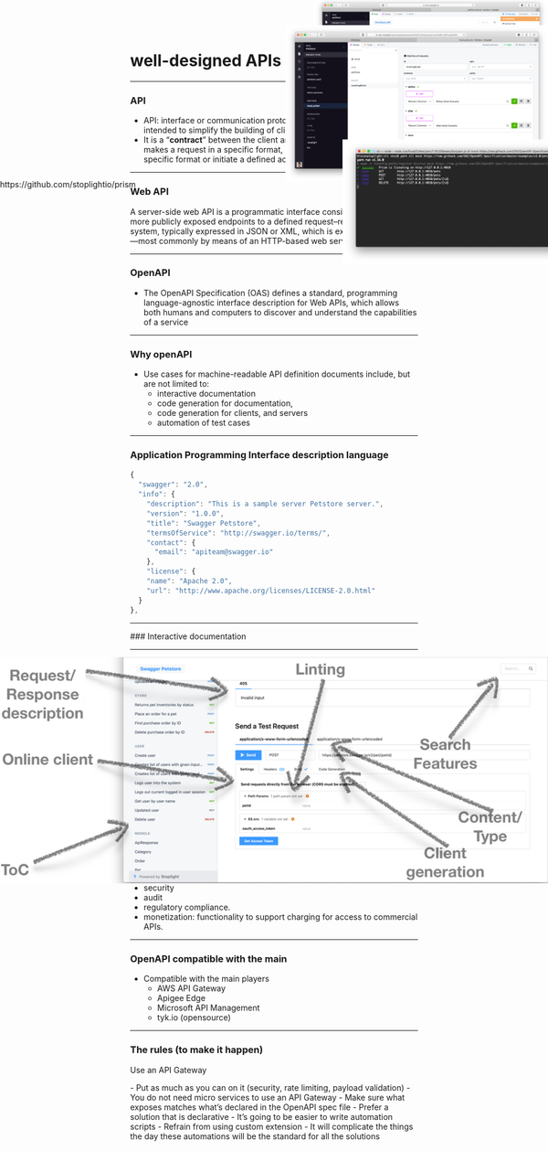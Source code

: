 # well-designed APIs

----

### API

- API: interface or communication protocol between a client and a server intended to simplify the building of client-side software
- It is a “**contract**” between the client and the server, such that if the client makes a request in a specific format, it will always get a response in a specific format or initiate a defined action

----

### Web API

A server-side web API is a programmatic interface consisting of one or more publicly exposed endpoints to a defined request–response message system, typically expressed in JSON or XML, which is exposed via the web—most commonly by means of an HTTP-based web server

----

### OpenAPI

- The OpenAPI Specification (OAS) defines a standard,
programming language-agnostic interface description
for Web APIs, which allows both humans and
computers to discover and understand the capabilities
of a service

----

### Why openAPI

- Use cases for machine-readable API definition
documents include, but are not limited to:
   - interactive documentation
   - code generation for documentation,
   - code generation for clients, and servers
   - automation of test cases

----

### Application Programming Interface description language

```js
{
  "swagger": "2.0",
  "info": {
    "description": "This is a sample server Petstore server.",
    "version": "1.0.0",
    "title": "Swagger Petstore",
    "termsOfService": "http://swagger.io/terms/",
    "contact": {
      "email": "apiteam@swagger.io"
    },
    "license": {
    "name": "Apache 2.0",
    "url": "http://www.apache.org/licenses/LICENSE-2.0.html"
  }
},
```

----

### Interactive documentation

<p class="current-visible"
style="position:absolute; left:0; top:100;">
<img src="resources/openapi0.png" width="100%"></p>

----

### Linter


<div>


Open Source Linting Engine
- Based on https://speccy.io
- https://github.com/stoplightio/spectral
</div>
<!-- .element: class="left" -->

<div>
<p class="current-visible"
style="position:absolute; left:550px; top:-20px;">
<img src="resources/openapi3.png" width="650px">
<img src="resources/openapi2.png" width="150%" style="position:absolute; left:100px; top:200px;"></p>

</div>
<!-- .element: class="right" -->

----

### Mocker


<div>
Prism 3
- Open Source Mock Server
- Complete rewrite in TypeScript

<p class="current-visible"
style="position:absolute; left:0px; top:300px;">
https://github.com/stoplightio/prism
</p>
</div>
<!-- .element: class="left" -->

<div>
<p class="current-visible"
style="position:absolute; left:500px; top:30px;">
<img src="resources/openapi4.png" width="650px">
<img src="resources/openapi5.png" width="150%" style="position:absolute; left:100px; top:200px;"></p>

</div>
<!-- .element: class="right" -->

----

### OpenAPI and API gateway
<p align="left">API Gateway: a server that acts as an API front-end, receives API requests, enforces throttling and security policies, passes requests to the back-end service and then passes the response back to the requester. Often support:</p>

- analytics
- caching
- authentication
- authorization
- security
- audit
- regulatory compliance.
- monetization: functionality to support charging for access to commercial APIs.

----

### OpenAPI compatible with the main

- Compatible with the main players
   - AWS API Gateway
   - Apigee Edge
   - Microsoft API Management
   - tyk.io (opensource)

----

### The rules (to make it happen)

<p align="left">Use an API Gateway</p>
- Put as much as you can on it (security, rate limiting, payload validation)
- You do not need micro services to use an API Gateway
- Make sure what exposes matches what’s declared in the OpenAPI spec file
- Prefer a solution that is declarative
- It’s going to be easier to write automation scripts
- Refrain from using custom extension
- It will complicate the things the day these automations will be the standard for all the solutions
